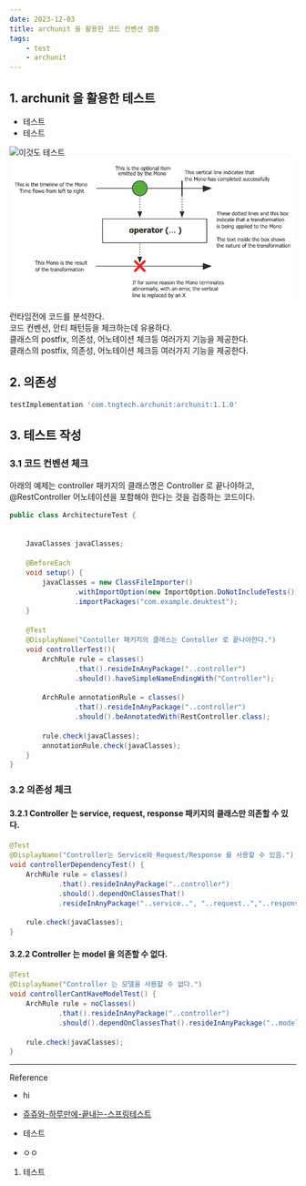```yaml
---
date: 2023-12-03
title: archunit 을 활용한 코드 컨벤션 검증
tags: 
    - test
    - archunit
---
```


## 1. archunit 을 활용한 테스트
- 테스트
- 테스트 

![이것도 테스트](/blog/test/profile.jpeg)
![테스트](/blog/test/sample.png)

런타임전에 코드를 분석한다.  
코드 컨벤션, 안티 패턴등을 체크하는데 유용하다.  
클래스의 postfix, 의존성, 어노테이션 체크등 여러가지 기능을 제공한다.   
클래스의 postfix, 의존성, 어노테이션 체크등 여러가지 기능을 제공한다.

<!--more-->

## 2. 의존성
```gradle
testImplementation 'com.tngtech.archunit:archunit:1.1.0'
```

## 3. 테스트 작성

### 3.1 코드 컨벤션 체크
아래의 예제는 controller 패키지의 클래스명은 Controller 로 끝나야하고, @RestController 어노테이션을 포함해야 한다는 것을 검증하는 코드이다. 

```java
public class ArchitectureTest {  
  
  
    JavaClasses javaClasses;  
  
    @BeforeEach  
    void setup() {  
        javaClasses = new ClassFileImporter()  
                .withImportOption(new ImportOption.DoNotIncludeTests())  
                .importPackages("com.example.deuktest");  
    }  
  
    @Test  
    @DisplayName("Contoller 패키지의 클래스는 Contoller 로 끝나야한다.")  
    void controllerTest(){  
        ArchRule rule = classes()  
                .that().resideInAnyPackage("..controller")  
                .should().haveSimpleNameEndingWith("Controller");  
  
        ArchRule annotationRule = classes()  
                .that().resideInAnyPackage("..controller")  
                .should().beAnnotatedWith(RestController.class);  
  
        rule.check(javaClasses);  
        annotationRule.check(javaClasses);  
    }  
}
```

### 3.2 의존성 체크

#### 3.2.1 Controller 는 service, request, response 패키지의 클래스만 의존할 수 있다.

```java
@Test  
@DisplayName("Controller는 Service와 Request/Response 를 사용할 수 있음.")  
void controllerDependencyTest() {  
    ArchRule rule = classes()  
            .that().resideInAnyPackage("..controller")  
            .should().dependOnClassesThat()  
            .resideInAnyPackage("..service..", "..request..","..response..");  
  
    rule.check(javaClasses);  
}
```

#### 3.2.2 Controller 는 model 을 의존할 수 없다.
```java
@Test  
@DisplayName("Controller 는 모델을 사용할 수 없다.")  
void controllerCantHaveModelTest() {  
    ArchRule rule = noClasses()  
            .that().resideInAnyPackage("..controller")  
            .should().dependOnClassesThat().resideInAnyPackage("..model..");  
  
    rule.check(javaClasses);  
}
```


[//]: # (<img src="https://url/image.png" width="50" height="50"/>)



---
Reference
- hi
- [쥬쥬와-하루만에-끝내는-스프링테스트](https://www.inflearn.com/course/%EC%A5%AC%EC%A5%AC%EC%99%80-%ED%95%98%EB%A3%A8%EB%A7%8C%EC%97%90-%EB%81%9D%EB%82%B4%EB%8A%94-%EC%8A%A4%ED%94%84%EB%A7%81%ED%85%8C%EC%8A%A4%ED%8A%B8/dashboard)


- 테스트
- ㅇㅇ

1. 테스트